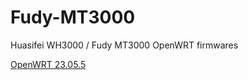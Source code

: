 # Fudy-MT3000
Huasifei WH3000 / Fudy MT3000 OpenWRT firmwares

[OpenWRT 23.05.5](https://github.com/fildunsky/Fudy-MT3000/blob/main/openwrt-23.05.5-mediatek-filogic-huasifei_wh3000-emmc-squashfs-sysupgrade.bin)
